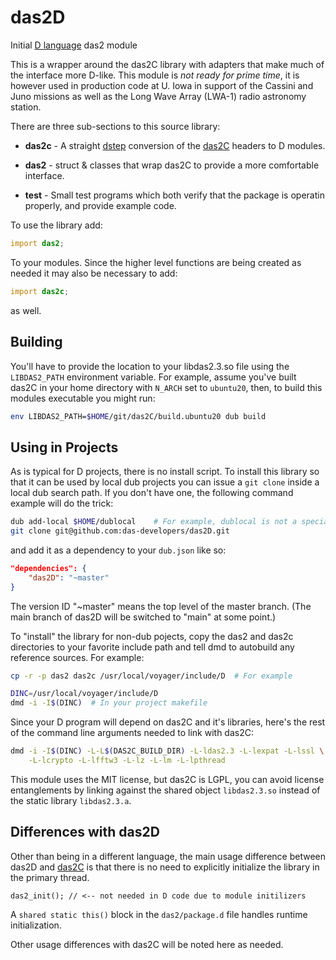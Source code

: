 # das2D 
Initial [D language](https://dlang.org/) das2 module

This is a wrapper around the das2C library with adapters that make much of
the interface more D-like.  This module is *not ready for prime time*, it is
however used in production code at U. Iowa in support of the Cassini and Juno 
missions as well as the Long Wave Array (LWA-1) radio astronomy station.

There are three sub-sections to this source library:

* **das2c** - A straight [dstep](https://github.com/jacob-carlborg/dstep)
  conversion of the [das2C](https://github.com/das-developers/das2C) headers
  to D modules.
			 
* **das2** - struct & classes that wrap das2C to provide a more comfortable
  interface.
  
*  **test** - Small test programs which both verify that the package is
  operatin properly, and provide example code.
  
To use the library add:
```d
import das2;
```
To your modules.  Since the higher level functions are being created as needed
it may also be necessary to add:
```d
import das2c;
```
as well.


## Building

You'll have to provide the location to your libdas2.3.so file using the
`LIBDAS2_PATH` environment variable.  For example, assume you've built das2C
in your home directory with `N_ARCH` set to `ubuntu20`, then, to build this
modules executable you might run:

```bash
env LIBDAS2_PATH=$HOME/git/das2C/build.ubuntu20 dub build
```

## Using in Projects

As is typical for D projects, there is no install script.  To install this
library so that it can be used by local dub projects you can issue a
`git clone` inside a local dub search path.  If you don't have one, the
following command example will do the trick:

```bash
dub add-local $HOME/dublocal    # For example, dublocal is not a special name
git clone git@github.com:das-developers/das2D.git
``` 

and add it as a dependency to your `dub.json` like so:

```json
"dependencies": {
	"das2D": "~master"
}
```

The version ID "~master" means the top level of the master branch.  (The main
branch of das2D will be switched to "main" at some point.)

To "install" the library for non-dub pojects, copy the das2 and das2c
directories to your favorite include path and tell dmd to autobuild any 
reference sources.  For example:

```bash
cp -r -p das2 das2c /usr/local/voyager/include/D  # For example

DINC=/usr/local/voyager/include/D
dmd -i -I$(DINC)  # In your project makefile
```

Since your D program will depend on das2C and it's libraries, here's the
rest of the command line arguments needed to link with das2C:

```bash
dmd -i -I$(DINC) -L-L$(DAS2C_BUILD_DIR) -L-ldas2.3 -L-lexpat -L-lssl \
    -L-lcrypto -L-lfftw3 -L-lz -L-lm -L-lpthread
```

This module uses the MIT license, but das2C is LGPL, you can avoid license
entanglements by linking against the shared object `libdas2.3.so` instead of
the static library `libdas2.3.a`.


## Differences with das2D

Other than being in a different language, the main usage difference between 
das2D and [das2C](https://github.com/das-developers/das2C) is that there is no
need to explicitly initialize the library in the primary thread.
```
das2_init(); // <-- not needed in D code due to module initilizers
```
A `shared static this()` block in the `das2/package.d` file handles runtime
initialization.

Other usage differences with das2C will be noted here as needed.




